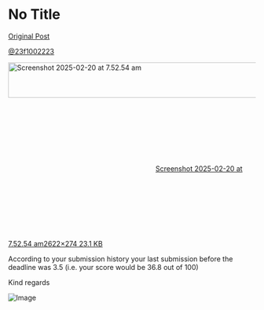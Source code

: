 # No Title

[Original Post](https://discourse.onlinedegree.iitm.ac.in/t/166816/73)

<p><a class="mention" href="/u/23f1002223">@23f1002223</a></p>
<p><div class="lightbox-wrapper"><a class="lightbox" href="https://europe1.discourse-cdn.com/flex013/uploads/iitm/original/3X/1/a/1a29ca5554ff126a02b0b0969a9ac27afb947f19.png" data-download-href="/uploads/short-url/3JrWSy6dvfzM3E0iJFagbbMJK9X.png?dl=1" title="Screenshot 2025-02-20 at 7.52.54 am"><img src="https://europe1.discourse-cdn.com/flex013/uploads/iitm/optimized/3X/1/a/1a29ca5554ff126a02b0b0969a9ac27afb947f19_2_690x72.png" alt="Screenshot 2025-02-20 at 7.52.54 am" data-base62-sha1="3JrWSy6dvfzM3E0iJFagbbMJK9X" width="690" height="72" srcset="https://europe1.discourse-cdn.com/flex013/uploads/iitm/optimized/3X/1/a/1a29ca5554ff126a02b0b0969a9ac27afb947f19_2_690x72.png, https://europe1.discourse-cdn.com/flex013/uploads/iitm/optimized/3X/1/a/1a29ca5554ff126a02b0b0969a9ac27afb947f19_2_1035x108.png 1.5x, https://europe1.discourse-cdn.com/flex013/uploads/iitm/optimized/3X/1/a/1a29ca5554ff126a02b0b0969a9ac27afb947f19_2_1380x144.png 2x" data-dominant-color="EEEEEE"><div class="meta"><svg class="fa d-icon d-icon-far-image svg-icon" aria-hidden="true"><use href="#far-image"></use></svg><span class="filename">Screenshot 2025-02-20 at 7.52.54 am</span><span class="informations">2622×274 23.1 KB</span><svg class="fa d-icon d-icon-discourse-expand svg-icon" aria-hidden="true"><use href="#discourse-expand"></use></svg></div></a></div></p>
<p>According to your submission history your last submission before the deadline was 3.5 (i.e. your score would be 36.8 out of 100)</p>
<p>Kind regards</p>

![Image](https://europe1.discourse-cdn.com/flex013/uploads/iitm/optimized/3X/1/a/1a29ca5554ff126a02b0b0969a9ac27afb947f19_2_690x72.png)